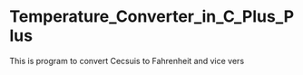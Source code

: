 # Temperature_Converter_in_C_Plus_Plus
This is program to convert Cecsuis to Fahrenheit and vice vers
